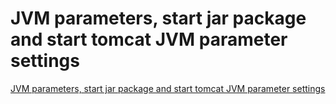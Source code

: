 # JVM parameters, start jar package and start tomcat JVM parameter settings
[JVM parameters, start jar package and start tomcat JVM parameter settings](https://aiwithcloud.com/2022/09/19/jvm_parameters_start_jar_package_and_start_tomcat_jvm_parameter_settings/)